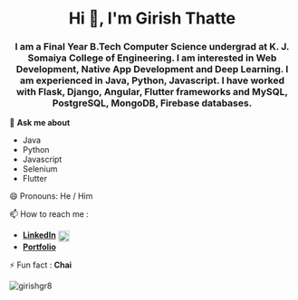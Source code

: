 <h1 align="center">Hi 👋, I'm Girish Thatte</h1>
<h3 align="center">I am a Final Year B.Tech Computer Science undergrad at K. J. Somaiya College of Engineering. I am interested in Web Development, Native App Development and Deep Learning. I am experienced in Java, Python, Javascript. I have worked with Flask, Django, Angular, Flutter frameworks and MySQL, PostgreSQL, MongoDB, Firebase databases. </h3>

💬 **Ask me about**
  - Java
  - Python
  - Javascript
  - Selenium
  - Flutter

😄 Pronouns: He / Him

📫 How to reach me : 
 - [**LinkedIn**](https://linkedin.com/in/girish-thatte) <a href="https://linkedin.com/in/girish-thatte" target="_blank"><img align="center" src="https://cdn.jsdelivr.net/npm/simple-icons@3.0.1/icons/linkedin.svg" alt="girish-thatte" height="20" width="20" /></a>
 - [**Portfolio**](http://girish.surge.sh/)

⚡ Fun fact : **Chai**

<p align="left"> <img src="https://github-readme-stats.vercel.app/api?username=girishgr8&show_icons=true&&theme=cobalt" alt="girishgr8" /> </p>
